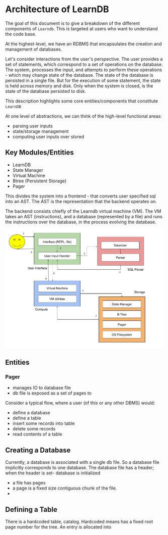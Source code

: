 # Architecture of LearnDB

The goal of this document is to give a breakdown of the different components of `Learndb`.
This is targeted at users who want to understand the code base.

At the highest-level, we have an RDBMS that encapsulates the creation and management of databases.

Let's consider interactions from the user's perspective. The user provides a set of statements, which correspond to a set 
of operations on the database. The system, processes the input, and attempts to perform these operations - which may change
state of the database. The state of the database is persisted in a single file. But for the execution 
of some statement, the state is held across memory and disk. Only when the system is closed, is the state of the database
persisted to disk. 

This description highlights some core entities/components that constitute `LearnDB`

At one level of abstractions, we can think of the high-level functional areas:
- parsing user inputs
- state/storage management
- computing user inputs over stored 

## Key Modules/Entities
- LearnDB
- State Manager
- Virtual Machine
- Btree (Persistent Storage) 
- Pager

This divides the system into a frontend - that converts user specified sql
into an AST. The AST is the representation that the backend operates on.

The backend consists chiefly of the Learndb virtual machine (VM). The VM takes an AST (instructions), and a database 
(represented by a file) and runs the instructions over the database, in the process evolving the database.

![](./leardb_architecture.png)

## Entities
### Pager
- manages IO to database file
- db file is exposed as a set of pages to  


Consider a typical flow, where a user (of this or any other DBMS) would: 
- define a database
- define a table
- insert some records into table
- delete some records
- read contents of a table

## Creating a Database
Currently, a database is associated with a single db file. So a database file implicitly corresponds to one database.
The database file has a header; when the header is set- database is initialized 
- a file has pages
- a page is a fixed size contiguous chunk of the file.
- 

## Defining a Table
There is a hardcoded table, catalog. Hardcoded means has a fixed root page number for the tree.
An entry is allocated into 

